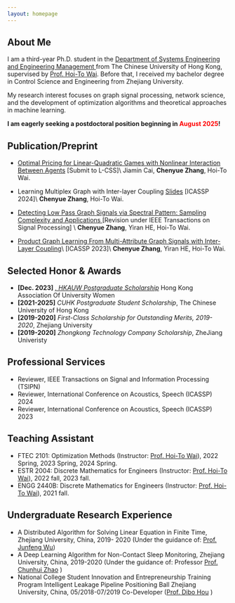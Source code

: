 ```yaml
---
layout: homepage
---
```


## About Me
I am a third-year Ph.D. student in the <a href="https://www.se.cuhk.edu.hk/" target="_blank"> Department of Systems Engineering and Engineering Management </a> from The  Chinese University of Hong Kong, supervised by <a href="https://www1.se.cuhk.edu.hk/~htwai/" target="_blank"> Prof. Hoi-To Wai</a>. Before that, I received my bachelor degree in Control Science and Engineering from Zhejiang University. 

My research interest focuses on graph signal processing, network science, and the development of optimization algorithms and theoretical approaches in machine learning.

**I am eagerly seeking a postdoctoral position beginning in <font color=red>August 2025</font>!** 

## Publication/Preprint 
- <a href="https://www1.se.cuhk.edu.hk/~htwai/pdf/lcss-optprice.pdf"> Optimal Pricing for Linear-Quadratic Games with Nonlinear Interaction Between Agents</a> [Submit to L-CSS]\\
Jiamin Cai, **Chenyue Zhang**, Hoi-To Wai.

- Learning Multiplex Graph with Inter-layer Coupling <a href="https://www1.se.cuhk.edu.hk/~htwai/pdf/multiplex-slides.pdf"> Slides</a> [ICASSP 2024]\\
**Chenyue Zhang**, Hoi-To Wai.

- <a href="https://arxiv.org/pdf/2306.01553.pdf"> Detecting Low Pass Graph Signals via Spectral Pattern: Sampling Complexity and Applications
</a> [Revision under IEEE Transactions on Signal Processing] \\
**Chenyue Zhang**, Yiran HE, Hoi-To Wai.

- <a href="https://ieeexplore.ieee.org/stamp/stamp.jsp?tp=&arnumber=10096014"> Product Graph Learning From Multi-Attribute Graph Signals with Inter-Layer Coupling</a>\\
[ICASSP 2023]\\
**Chenyue Zhang**, Yiran HE, Hoi-To Wai.
  
## Selected Honor & Awards

- **[Dec. 2023]**  *<a href="https://www.hkauw.org/scholarship-recipients/" target="_blank">, HKAUW Postgraduate Scholarship</a>* Hong Kong Association Of University Women
- **[2021-2025]** *CUHK Postgraduate Student Scholarship*, The Chinese University of Hong Kong
- **[2019-2020]** *First-Class Scholarship for Outstanding Merits, 2019-2020*, Zhejiang University
- **[2019-2020]** *Zhongkong Technology Company Scholarship*, ZheJiang Univeristy

## Professional Services
- Reviewer, IEEE Transactions on Signal and Information Processing (TSIPN) 
- Reviewer, International Conference on Acoustics, Speech (ICASSP) 2024
- Reviewer, International Conference on Acoustics, Speech (ICASSP) 2023

## Teaching Assistant
- FTEC 2101: Optimization Methods (Instructor: <a href="https://www.se.cuhk.edu.hk/people/academic-staff/prof-wai-hoi-to/">Prof. Hoi-To Wai</a>), 2022 Spring, 2023 Spring, 2024 Spring.
- ESTR 2004: Discrete Mathematics for Engineers (Instructor: <a href="https://www.se.cuhk.edu.hk/people/academic-staff/prof-wai-hoi-to/">Prof. Hoi-To Wai</a>), 2022 fall, 2023 fall.
- ENGG 2440B: Discrete Mathematics for Engineers (Instructor: <a href="https://www.se.cuhk.edu.hk/people/academic-staff/prof-wai-hoi-to/">Prof. Hoi-To Wai</a>), 2021 fall.

## Undergraduate Research Experience
- A Distributed Algorithm for Solving Linear Equation in Finite Time, Zhejiang University, China, 2019- 2020 (Under the guidance of: <a href="https://sds.cuhk.edu.cn/en/teacher/428">Prof. Junfeng Wu</a>)
- A Deep Learning Algorithm for Non-Contact Sleep Monitoring, Zhejiang University, China, 2019-2020 (Under the guidance of: Professor <a href="https://person.zju.edu.cn/en/chhzhao">Prof. Chunhui Zhao</a> )
- National College Student Innovation and Entrepreneurship Training Program Intelligent Leakage Pipeline Positioning Ball Zhejiang University, China, 05/2018-07/2019
Co-Developer (<a href="https://person.zju.edu.cn/en/houdb">Prof. Dibo Hou</a> )
